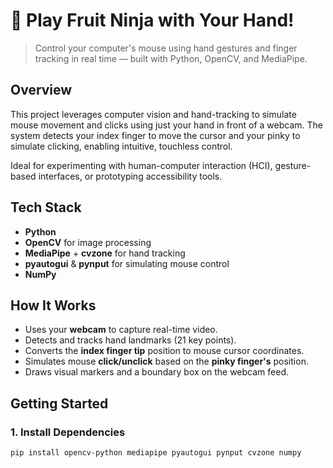 # 🍉 Play Fruit Ninja with Your Hand!

> Control your computer's mouse using hand gestures and finger tracking in real time — built with Python, OpenCV, and MediaPipe.

## Overview

This project leverages computer vision and hand-tracking to simulate mouse movement and clicks using just your hand in front of a webcam. The system detects your index finger to move the cursor and your pinky to simulate clicking, enabling intuitive, touchless control.

Ideal for experimenting with human-computer interaction (HCI), gesture-based interfaces, or prototyping accessibility tools.

## Tech Stack

- **Python**
- **OpenCV** for image processing
- **MediaPipe** + **cvzone** for hand tracking
- **pyautogui** & **pynput** for simulating mouse control
- **NumPy**

## How It Works

- Uses your **webcam** to capture real-time video.
- Detects and tracks hand landmarks (21 key points).
- Converts the **index finger tip** position to mouse cursor coordinates.
- Simulates mouse **click/unclick** based on the **pinky finger's** position.
- Draws visual markers and a boundary box on the webcam feed.


## Getting Started

### 1. Install Dependencies

```bash
pip install opencv-python mediapipe pyautogui pynput cvzone numpy
```

